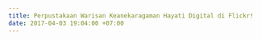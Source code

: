 ```yaml
---
title: Perpustakaan Warisan Keanekaragaman Hayati Digital di Flickr!
date: 2017-04-03 19:04:00 +07:00
---
```


